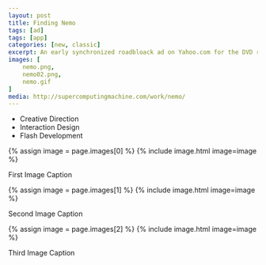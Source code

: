 ```yaml
---
layout: post
title: Finding Nemo
tags: [ad]
tags: [app]
categories: [new, classic]
excerpt: An early synchronized roadbloack ad on Yahoo.com for the DVD release of Finding Nemo.
images: [
	nemo.png, 
	nemo02.png,
	nemo.gif
]
media: http://supercomputingmachine.com/work/nemo/
---
```


- Creative Direction
- Interaction Design
- Flash Development

{% assign image = page.images[0] %}
{% include image.html image=image %}

First Image Caption

{% assign image = page.images[1] %}
{% include image.html image=image %}

Second Image Caption

{% assign image = page.images[2] %}
{% include image.html image=image %}

Third Image Caption